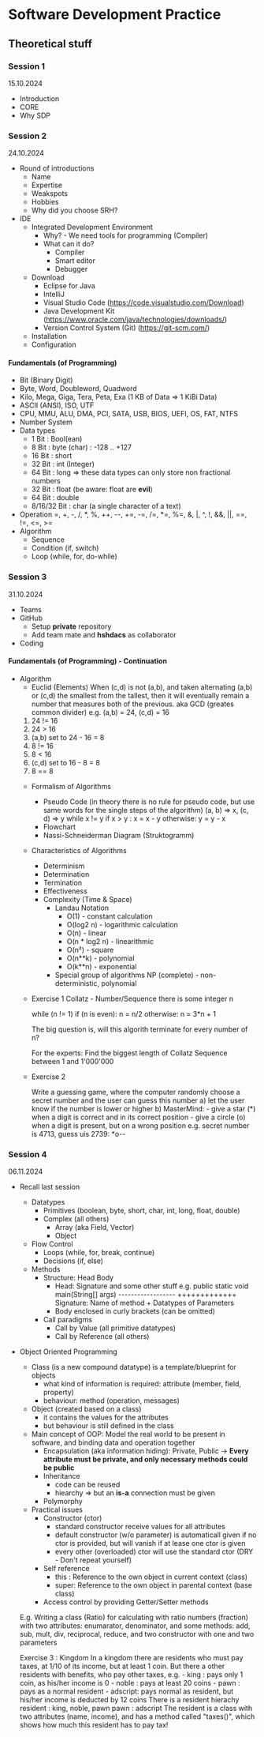 # Software Development Practice

## Theoretical stuff

### Session 1
15.10.2024

- Introduction
- CORE
- Why SDP

### Session 2
24.10.2024

- Round of introductions
    - Name
    - Expertise
    - Weakspots
    - Hobbies
    - Why did you choose SRH?
- IDE
    - Integrated Development Environment
        - Why? - We need tools for programming (Compiler)
        - What can it do?
            - Compiler
            - Smart editor
            - Debugger
    - Download
        - Eclipse for Java
        - IntelliJ
        - Visual Studio Code
            (https://code.visualstudio.com/Download)
        - Java Development Kit
            (https://www.oracle.com/java/technologies/downloads/)
        - Version Control System (Git)
            (https://git-scm.com/)
    - Installation
    - Configuration

#### Fundamentals (of Programming)

- Bit (Binary Digit)
- Byte, Word, Doubleword, Quadword
- Kilo, Mega, Giga, Tera, Peta, Exa (1 KB of Data => 1 KiBi Data)
- ASCII (ANSI), ISO, UTF
- CPU, MMU, ALU, DMA, PCI, SATA, USB, BIOS, UEFI, OS, FAT, NTFS
- Number System
- Data types
    - 1 Bit : Bool(ean)
    - 8 Bit : byte (char) : -128 .. +127
    - 16 Bit : short 
    - 32 Bit : int (Integer)
    - 64 Bit : long
    => these data types can only store non fractional numbers
    - 32 Bit : float (be aware: float are **evil**)
    - 64 Bit : double
    - 8/16/32 Bit : char
        (a single character of a text)
- Operation
    =,
    +, -, /, *, %,
    ++, --,
    +=, -=, /=, *=, %=,
    &, |, ^, !, &&, ||,
    ==, !=, <=, >=
- Algorithm
    - Sequence
    - Condition (if, switch)
    - Loop (while, for, do-while)

### Session 3
31.10.2024

- Teams
- GitHub
    - Setup **private** repository
    - Add team mate and **hshdacs** as collaborator
- Coding

#### Fundamentals (of Programming) - Continuation

- Algorithm
    - Euclid (Elements)
    When (c,d) is not (a,b), and taken alternating (a,b) or (c,d) the
    smallest from the tallest, then it will eventually remain a number
    that measures both of the previous.
    aka GCD (greates common divider)
    e.g. (a,b) = 24, (c,d) = 16
    1) 24 != 16
    2) 24 > 16
    3) (a,b) set to 24 - 16 = 8
    4) 8 != 16
    5) 8 < 16
    6) (c,d) set to 16 - 8 = 8
    7) 8 == 8
    - Formalism of Algorithms
        - Pseudo Code
            (in theory there is no rule for pseudo code, but use same words for the single steps of the algorithm)
            (a, b) => x, (c, d) => y
            while x != y
                if x > y : x = x - y
                otherwise: y = y - x
        - Flowchart
        - Nassi-Schneiderman Diagram (Struktogramm)
    - Characteristics of Algorithms
        - Determinism
        - Determination
        - Termination
        - Effectiveness
        - Complexity (Time & Space)
            - Landau Notation
                - O(1) - constant calculation
                - O(log2 n) - logarithmic calculation
                - O(n) - linear
                - O(n * log2 n) - linearithmic
                - O(n²) - square
                - O(n**k) - polynomial
                - O(k**n) - exponential
            - Special group of algorithms
                NP (complete) - non-deterministic, polynomial
    - Exercise 1
        Collatz - Number/Sequence
        there is some integer n

        while (n != 1)
            if (n is even): n = n/2
            otherwise: n = 3*n + 1

        The big question is, will this algorith terminate for
        every number of n?

        For the experts:
            Find the biggest length of Collatz Sequence between
            1 and 1'000'000

    - Exercise 2

        Write a guessing game, where the computer randomly choose
        a secret number and the user can guess this number
        a) let the user know if the number is lower or higher
        b) MasterMind:
            - give a star (*) when a digit is correct and in its correct position
            - give a circle (o) when a digit is present, but on a wrong position
            e.g. secret number is 4713, guess uis 2739: *o--

### Session 4
06.11.2024

- Recall last session
    - Datatypes
        - Primitives (boolean, byte, short, char, int, long, float, double)
        - Complex (all others)
            - Array (aka Field, Vector)
            - Object
    - Flow Control
        - Loops (while, for, break, continue)
        - Decisions (if, else)
    - Methods
        - Structure: Head Body
            - Head: Signature and some other stuff
                e.g. public static void main(String[] args)
                     ------------------ +++++++++++++
                Signature: Name of method + Datatypes of Parameters
            - Body enclosed in curly brackets (can be omitted)
        - Call paradigms
            - Call by Value (all primitive datatypes)
            - Call by Reference (all others)
    
- Object Oriented Programming
    - Class (is a new compound datatype)
        is a template/blueprint for objects
        - what kind of information is required: attribute (member, field, property)
        - behaviour: method (operation, messages)
    - Object (created based on a class)
        - it contains the values for the attributes
        - but behaviour is still defined in the class
    - Main concept of OOP:
        Model the real world to be present in software,
        and binding data and operation together
        - Encapsulation (aka information hiding): Private, Public
            -> **Every attribute must be private, and only necessary methods could be public**
        - Inheritance
            - code can be reused
            - hiearchy
            => but an **is-a** connection must be given
        - Polymorphy
    - Practical issues
        - Constructor (ctor)
            - standard constructor receive values for all attributes
            - default constructor (w/o parameter) is automaticall given if no ctor is provided, but will vanish if at lease one ctor is given
            - every other (overloaded) ctor will use the standard ctor (DRY - Don't repeat yourself)
        - Self reference
            - this : Reference to the own object in current context (class)
            - super: Reference to the own object in parental context (base class)
        - Access control
            by providing Getter/Setter methods

    E.g.
        Writing a class (Ratio) for calculating with ratio numbers (fraction)
        with two attributes: enumarator, denominator,
        and some methods: add, sub, mult, div, reciprocal, reduce,
        and two constructor with one and two parameters

    Exercise 3 : Kingdom
        In a kingdom there are residents who must pay taxes, at 1/10 of its income,
        but at least 1 coin.
        But there a other residents with benefits, who pay other taxes, e.g.
            - king : pays only 1 coin, as his/her income is 0
            - noble : pays at least 20 coins
            - pawn : pays as a normal resident
            - adscript: pays normal as resident, but his/her income is deducted by 12 coins
        There is a resident hierachy
            resident : king, noble, pawn
            pawn : adscript
        The resident is a class with two attributes (name, income), and has a method called "taxes()", which shows how much this resident has to pay tax!
